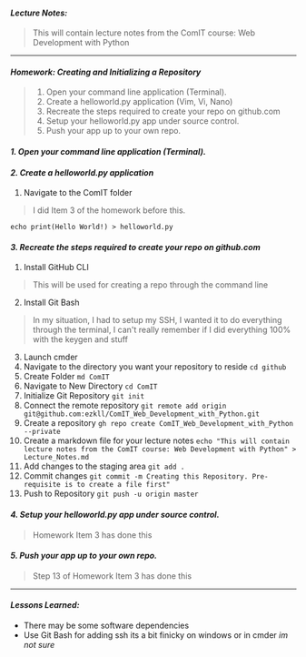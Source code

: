 
#### *Lecture Notes:*

>This will contain lecture notes from the ComIT course: Web Development with Python
---

#### *Homework: Creating and Initializing a Repository*
>1. Open your command line application (Terminal).
>2. Create a helloworld.py application (Vim, Vi, Nano)
>3. Recreate the steps required to create your repo on github.com
>4. Setup your helloworld.py app under source control.
>5. Push your app up to your own repo.
#### *1. Open your command line application (Terminal).*
#### *2. Create a helloworld.py application*
1.	Navigate to the ComIT folder
>I did Item 3 of the homework before this.

``echo print(Hello World!) > helloworld.py``
#### *3. Recreate the steps required to create your repo on github.com*

 1. Install GitHub CLI

 > This will be used for creating a repo through the command line

 2. Install Git Bash

 > In my situation, I had to setup my SSH, I wanted it to do everything through the terminal, I can't really remember if I did everything 100% with the keygen and stuff

 3. Launch cmder
 4. Navigate to the directory you want your repository to reside
 ``cd github``
 5. Create Folder
``md ComIT``
 6. Navigate to New Directory
``cd ComIT``
 7. Initialize Git Repository
``git init``
 8. Connect the remote repository
``git remote add origin git@github.com:ezkll/ComIT_Web_Development_with_Python.git``
 9. Create a repository
``gh repo create ComIT_Web_Development_with_Python --private``
 10. Create a markdown file for your lecture notes
``echo "This will contain lecture notes from the ComIT course: Web Development with Python" > Lecture_Notes.md``
 11. Add changes to the staging area
``git add .``
 12. Commit changes
``git commit -m Creating this Repository. Pre-requisite is to create a file first"``
 13. Push to Repository
``git push -u origin master``
#### *4. Setup your helloworld.py app under source control.*
>Homework Item 3 has done this 
#### *5. Push your app up to your own repo.*
>Step 13 of Homework Item 3 has done this 
---
#### *Lessons Learned:*
- There may be some software dependencies
- Use Git Bash for adding ssh its a bit finicky on windows or in cmder *im not sure*
